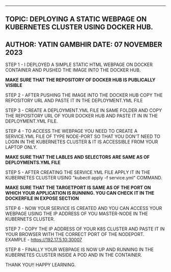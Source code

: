 -------------------------------------------------------------------------------------------
TOPIC: DEPLOYING A STATIC WEBPAGE ON KUBERNETES CLUSTER USING DOCKER HUB.
-------------------------------------------------------------------------------------------
AUTHOR: YATIN GAMBHIR
DATE: 07 NOVEMBER 2023
-------------------------------------------------------------------------------------------

STEP 1 - I DEPLOYED A SIMPLE STATIC HTML WEBPAGE ON DOCKER CONTAINER AND PUSHED THE IMAGE INTO THE DOCKER HUB.

**MAKE SURE THAT THE REPOSITORY OF DOCKER HUB IS PUBLICALLY VISIBLE**

STEP 2 - AFTER PUSHING THE IMAGE INTO THE DOCKER HUB COPY THE REPOSITORY URL AND PASTE IT IN THE DEPLOYMENT.YML FILE

STEP 3 - CREATE A DEPLOYMENT.YML FILE IN SAME FOLDER AND COPY THE REPOSITORY URL OF YOUR DOCKER HUB AND PASTE IT IN IN THE DEPLOYMENT.YML FILE.

STEP 4 - TO ACCESS THE WEBPAGE YOU NEED TO CREATE A SERVICE.YML FILE OF TYPE NODE-PORT SO THAT YOU DON'T NEED TO LOGIN IN THE KUBERNETES CLUSTER & IT IS ACCESSIBLE FROM YOUR LAPTOP ONLY.

**MAKE SURE THAT THE LABLES AND SELECTORS ARE SAME AS OF DEPLOYMENTS.YML FILE**

STEP 5 - AFTER CREATING THE SERVICE.YML FILE APPLY IT IN THE KUBERNETES CLUSTER USING "kubectl apply -f service.yml" COMMAND.

**MAKE SURE THAT THE TARGETPORT IS SAME AS OF THE PORT ON WHICH YOUR APPLICATION IS RUNNING. YOU CAN CHECK IT IN THE DOCKERFILE IN EXPOSE SECTION**

STEP 6 - NOW YOUR SERVICE IS CREATED AND YOU CAN ACCESS YOUR WEBPAGE USING THE IP ADDRESS OF YOU MASTER-NODE IN THE KUBERNETS CLUSTER.

STEP 7 - COPY THE IP ADDRESS OF YOUR K8S CLUSTER AND PASTE IT IN YOUR BROWSER WITH THE CORRECT PORT OF THE NODEPORT.
EXAMPLE - https://192.17.5.10:30007

STEP 8 - FINALLY YOUR WEBPAGE IS NOW UP AND RUNNING IN THE KUBERNETES CLUSTER INSIDE A POD AND IN THE CONTAINER.

THANK YOU!! HAPPY LEARNING.
